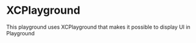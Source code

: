 # XCPlayground

This playground uses XCPlayground that makes it possible to display UI in Playground
